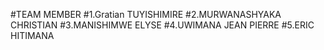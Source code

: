 #TEAM MEMBER
#1.Gratian TUYISHIMIRE
#2.MURWANASHYAKA CHRISTIAN
#3.MANISHIMWE ELYSE
#4.UWIMANA JEAN PIERRE
#5.ERIC HITIMANA
